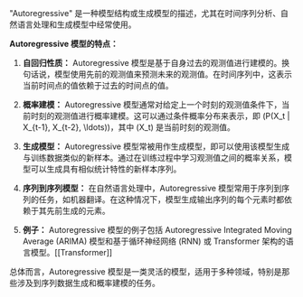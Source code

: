 "Autoregressive" 是一种模型结构或生成模型的描述，尤其在时间序列分析、自然语言处理和生成模型中经常使用。

**Autoregressive 模型的特点：**

1. **自回归性质：** Autoregressive 模型是基于自身过去的观测值进行建模的。换句话说，模型使用先前的观测值来预测未来的观测值。在时间序列中，这表示当前时间点的值依赖于过去的时间点的值。

2. **概率建模：** Autoregressive 模型通常对给定上一个时刻的观测值条件下，当前时刻的观测值进行概率建模。这可以通过条件概率分布来表示，即 \(P(X_t | X_{t-1}, X_{t-2}, \ldots)\)，其中 \(X_t\) 是当前时刻的观测值。

3. **生成模型：** Autoregressive 模型常被用作生成模型，即可以使用该模型生成与训练数据类似的新样本。通过在训练过程中学习观测值之间的概率关系，模型可以生成具有相似统计特性的新样本序列。

4. **序列到序列模型：** 在自然语言处理中，Autoregressive 模型常用于序列到序列的任务，如机器翻译。在这种情况下，模型生成输出序列的每个元素时都依赖于其先前生成的元素。

5. **例子：** Autoregressive 模型的例子包括 Autoregressive Integrated Moving Average (ARIMA) 模型和基于循环神经网络 (RNN) 或 Transformer 架构的语言模型。[[Transformer]]

总体而言，Autoregressive 模型是一类灵活的模型，适用于多种领域，特别是那些涉及到序列数据生成和概率建模的任务。